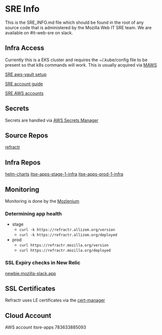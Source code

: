# SRE Info
This is the SRE_INFO.md file which should be found in the root of any source code that is
administered by the Mozilla Web IT SRE team. We are available on #it-web-sre on slack.

## Infra Access
Currently this is a EKS cluster and requires the ~/.kube/config file to be present
so that k8s commands will work.  This is usually acquired via [MAWS](https://mana.mozilla.org/wiki/display/SECURITY/How+to+login+to+AWS+with+Single+Sign+On)

[SRE aws-vault setup](https://mana.mozilla.org/wiki/display/SRE/aws-vault)

[SRE account guide](https://mana.mozilla.org/wiki/display/SRE/AWS+Account+access+guide)

[SRE AWS accounts](https://github.com/mozilla-it/itsre-accounts/blob/master/accounts/mozilla-itsre/terraform.tfvars#L5)

## Secrets
Secrets are handled via [AWS Secrets Manager](https://aws.amazon.com/secrets-manager/)

## Source Repos
[refractr](https://github.com/mozilla-it/refractr)

## Infra Repos
[helm-charts](https://github.com/mozilla-it/helm-charts/)
[itse-apps-stage-1-infra](https://github.com/mozilla-it/itse-apps-stage-1-infra)
[itse-apps-prod-1-infra](https://github.com/mozilla-it/itse-apps-prod-1-infra)

## Monitoring
Monitoring is done by the [Mozlenium](https://github.com/mozilla-it/mozlenium)

### Determining app health
* stage
    * `curl -k https://refractr.allizom.org/version`
    * `curl -k https://refractr.allizom.org/deployed`
* prod
    * `curl https://refractr.mozilla.org/version`
    * `curl https://refractr.mozilla.org/deployed`

### SSL Expiry checks in New Relic
[newbie.mozilla-slack.app](https://synthetics.newrelic.com/accounts/2239138/monitors/554cb212-7ab3-494d-af42-73495bf01ac7)

## SSL Certificates
Refractr uses LE certificates via the [cert-manager](https://cert-manager.io/)

## Cloud Account
AWS account itsre-apps 783633885093
